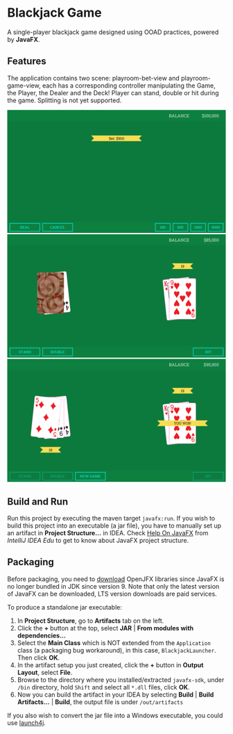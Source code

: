 # Blackjack Game

A single-player blackjack game designed using
OOAD practices, powered by **JavaFX**.

## Features

The application contains two scene: playroom-bet-view and playroom-game-view,
each has a corresponding controller manipulating the Game, the Player,
the Dealer and the Deck! Player can stand, double or hit during the game.
Splitting is not yet supported.

![img_0.png](assets/img_0.png)
![img_1.png](assets/img_1.png)
![img_2.png](assets/img_2.png)

## Build and Run

Run this project by executing the maven target `javafx:run`.
If you wish to build this project into an executable (a jar file),
you have to manually set up an artifact in **Project Structure...** in IDEA.
Check [Help On JavaFX](https://jetbrains.com/help/idea/javafx.html)
from *IntelliJ IDEA Edu* to get to know about JavaFX project structure.

## Packaging

Before packaging, you need to [download](https://gluonhq.com/products/javafx/)
OpenJFX libraries since JavaFX is no longer bundled in JDK since version 9.
Note that only the latest version of JavaFX can be downloaded,
LTS version downloads are paid services.

To produce a standalone jar executable:

1. In **Project Structure**, go to **Artifacts** tab on the left.
2. Click the **+** button at the top, select **JAR** |
   **From modules with dependencies...**
3. Select the **Main Class** which is NOT extended from
   the `Application` class (a packaging bug workaround),
   in this case, `BlackjackLauncher`. Then click **OK**.
4. In the artifact setup you just created, click the **+**
   button in **Output Layout**, select **File**.
5. Browse to the directory where you installed/extracted `javafx-sdk`,
   under `/bin` directory, hold `Shift` and select all `*.dll` files,
   click **OK**.
6. Now you can build the artifact in your IDEA by selecting **Build** |
   **Build Artifacts...** | **Build**, the output file is under
   `/out/artifacts`

If you also wish to convert the jar file into a Windows executable,
you could use [launch4j](http://launch4j.sourceforge.net/).
